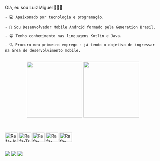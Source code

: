 Olá, eu sou Luiz Miguel 🙋🏻‍♂️

    - 💻 Apaixonado por tecnologia e programação. 
 
    - 📱 Sou Desenvolvedor Mobile Android formado pela Generation Brasil.
   
    - 😁 Tenho conhecimento nas linguagens Kotlin e Java.
  
    - 🔍 Procuro meu primeiro emprego e já tendo o objetivo de ingressar na área de desenvolvimento mobile.
   
   
   
   ##
   
   <div align="center">
  <a href="https://github.com/Luiz-Miguel-Zanetti">
  <img height="180em" src="https://github-readme-stats.vercel.app/api?username=Luiz-Miguel-Zanetti&show_icons=true&theme=dracula&include_all_commits=true&count_private=true"/>
  <img height="180em" src="https://github-readme-stats.vercel.app/api/top-langs/?username=Luiz-miguel-Zanetti&layout=compact&langs_count=7&theme=dark"/>
  
  ##
  
</div>
<div style="display: inline_block"><br>
  <img align="center" alt="Rafa-Js" height="30" width="40" src="https://cdn.jsdelivr.net/gh/devicons/devicon/icons/android/android-original.svg">
  <img align="center" alt="Rafa-Ts" height="30" width="40" src="https://cdn.jsdelivr.net/gh/devicons/devicon/icons/java/java-original.svg">
  <img align="center" alt="Rafa-React" height="30" width="40" src="https://cdn.jsdelivr.net/gh/devicons/devicon/icons/kotlin/kotlin-original.svg" >
  <img align="center" alt="Rafa-HTML" height="30" width="40" src="https://cdn.jsdelivr.net/gh/devicons/devicon/icons/git/git-original.svg">
  <img align="center" alt="Rafa-CSS" height="30" width="40" src="https://cdn.jsdelivr.net/gh/devicons/devicon/icons/github/github-original.svg" >
  </div>
  
  ##
 
<div> 
  <a href="https://instagram.com/luizmiguel_zntt" target="_blank"><img src="https://img.shields.io/badge/-Instagram-%23E4405F?style=for-the-badge&logo=instagram&logoColor=white" target="_blank"></a>
  <a href = "mailto:luizmiguelzanetti00@gmail.com"><img src="https://img.shields.io/badge/-Gmail-%23333?style=for-the-badge&logo=gmail&logoColor=white" target="_blank"></a>
  <a href="https://www.linkedin.com/in/luizmiguel12-45875016a" target="_blank"><img src="https://img.shields.io/badge/-LinkedIn-%230077B5?style=for-the-badge&logo=linkedin&logoColor=white" target="_blank"></a> 
 
 
</div>
    
    
 



